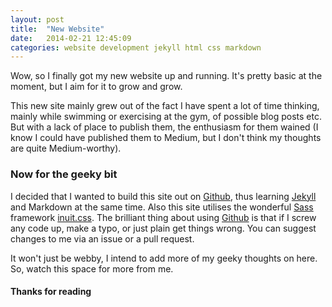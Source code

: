 ```yaml
---
layout: post
title:  "New Website"
date:   2014-02-21 12:45:09
categories: website development jekyll html css markdown
---
```


Wow, so I finally got my new website up and running. It's pretty basic at the moment, but I aim for it to grow and grow.

This new site mainly grew out of the fact I have spent a lot of time thinking, mainly while swimming or exercising at the gym, of possible blog posts etc. But with a lack of place to publish them, the enthusiasm for them wained (I know I could have published them to Medium, but I don't think my thoughts are quite Medium-worthy).

### Now for the geeky bit

I decided that I wanted to build this site out on [Github][github], thus learning [Jekyll][jekyll] and Markdown at the same time. Also this site utilises the wonderful [Sass][sass] framework [inuit.css][inuit-css].
The brilliant thing about using [Github][me-on-github] is that if I screw any code up, make a typo, or just plain get things wrong. You can suggest changes to me via an issue or a pull request.

It won't just be webby, I intend to add more of my geeky thoughts on here. So, watch this space for more from me.

#### Thanks for reading

[github]:    http://www.github.com
[jekyll]:    http://www.jekyllrb.com
[sass]:    http://www.sass-lang.com
[inuit-css]:    http://www.inuitcss.com
[me-on-github]:    http://www.github.com/davebeesley